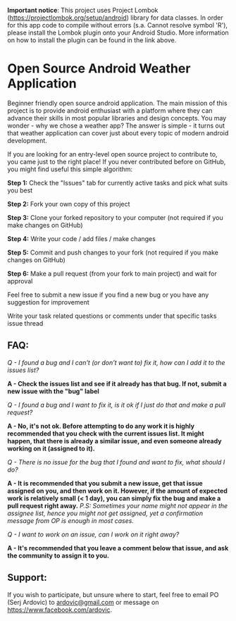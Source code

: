 <b>Important notice</b>: This project uses Project Lombok (https://projectlombok.org/setup/android) library for data classes. In order for this app code to compile without errors (s.a. Cannot resolve symbol 'R'), please install the Lombok plugin onto your Android Studio. More information on how to install the plugin can be found in the link above.

# Open Source Android Weather Application

Beginner friendly open source android application. The main mission of this project is to provide android enthusiast with a platform where they can advance their skills in most popular libraries and design concepts. You may wonder - why we chose a weather app? The answer is simple - it turns out that weather application can cover just about every topic of modern android development.

If you are looking for an entry-level open source project to contribute to, you came just to the right place! If you never contributed before on GitHub, you might find useful this simple algorithm:

<b>Step 1:</b> Check the "Issues" tab for currently active tasks and pick what suits you best

<b>Step 2:</b> Fork your own copy of this project

<b>Step 3:</b> Clone your forked repository to your computer (not required if you make changes on GitHub)

<b>Step 4:</b> Write your code / add files / make changes

<b>Step 5:</b> Commit and push changes to your fork (not required if you make changes on GitHub)

<b>Step 6:</b> Make a pull request (from your fork to main project) and wait for approval

Feel free to submit a new issue if you find a new bug or you have any suggestion for improvement

Write your task related questions or comments under that specific tasks issue thread

## FAQ:

<i>Q - I found a bug and I can't (or don’t want to) fix it, how can I add it to the issues list?</i>

<b>A - Check the issues list and see if it already has that bug. If not, submit a new issue with the "bug" label</b>

<i>Q - I found a bug and I want to fix it, is it ok if I just do that and make a pull request?</i>
  
<b>A - No, it's not ok. Before attempting to do any work it is highly recommended that you check with the current issues list. It might happen, that there is already a similar issue, and even someone already working on it (assigned to it).</b>
  
<i>Q - There is no issue for the bug that I found and want to fix, what should I do?</i>
  
<b>A - It is recommended that you submit a new issue, get that issue assigned on you, and then work on it. However, if the amount of expected work is relatively small (< 1 day), you can simply fix the bug and make a pull request right away.</b> <i>P.S: Sometimes your name might not appear in the assignee list, hence you might not get assigned, yet a confirmation message from OP is enough in most cases.</i>

<i>Q - I want to work on an issue, can I work on it right away?</i>

<b>A - It's recommended that you leave a comment below that issue, and ask the community to assign it to you.</b>

## Support:

If you wish to participate, but unsure where to start, feel free to email PO (Serj Ardovic) to ardovic@gmail.com or message on https://www.facebook.com/ardovic.
